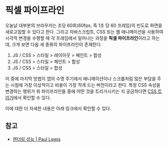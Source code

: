 # 픽셀 파이프라인

오늘날 대부분의 브라우저는 초당 60회(60fps, 즉 1초 당 60 프레임)의 빈도로 화면을 새로고침할 수 있다고 한다. 그리고 자바스크립트, CSS 또는 웹 애니메이션을 사용하여 시각적 변경을 수행할 때 각 프레임에서 일어나는 과정을 **픽셀 파이프라인**이라고 하는데, 크게 보면 다음 세 종류의 파이프라인이 존재한다.

1. JS / CSS > 스타일 > 레이아웃 > 페인트 > 합성
2. JS / CSS > 스타일 > 페인트 > 합성
3. JS / CSS > 스타일 > 합성

이 중에 마지막 방법이 앱의 수명 주기에서 애니메이션이나 스크롤처럼 많은 부담을 주는 시점에 가장 이상적이고 비용이 가장 적게 드는 버전이라고 한다. 특정 CSS 속성을 변경하는 행위가 위 파이프라인들 중에 어떤 것을 트리거시키는 지 궁금하다면 [CSS 트리거](https://csstriggers.com/)에서 확인할 수 있다.

이에 대한 더 자세한 내용은 아래 링크에서 확인할 수 있다.

## 참고

* [렌더링 성능 | Paul Lewis](https://developers.google.com/web/fundamentals/performance/rendering/?hl=ko)
